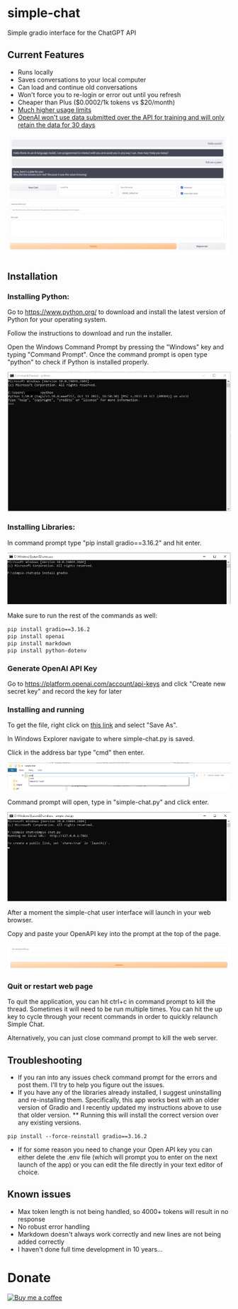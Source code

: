 # simple-chat
Simple gradio interface for the ChatGPT API
## Current Features
* Runs locally
* Saves conversations to your local computer
* Can load and continue old conversations
* Won't force you to re-login or error out until you refresh
* Cheaper than Plus ($0.0002/1k tokens vs $20/month)
* [Much higher usage limits](https://platform.openai.com/docs/guides/rate-limits)
* [OpenAI won't use data submitted over the API for training and will only retain the data for 30 days](https://platform.openai.com/docs/guides/chat/faq)

![Alt text](/screenshots/ui.PNG?raw=true)

## Installation
### Installing Python:

Go to https://www.python.org/ to download and install the latest version of Python for your operating system.

Follow the instructions to download and run the installer.

Open the Windows Command Prompt by pressing the "Windows" key and typing "Command Prompt".  Once the command prompt is open type "python" to check if Python is installed properly.

![Alt text](/screenshots/python.png?raw=true)

### Installing Libraries:

In command prompt type "pip install gradio==3.16.2" and hit enter.

![Alt text](/screenshots/gradio.PNG?raw=true)

Make sure to run the rest of the commands as well:

```
pip install gradio==3.16.2
pip install openai
pip install markdown
pip install python-dotenv
```

### Generate OpenAI API Key

Go to https://platform.openai.com/account/api-keys and click "Create new secret key" and record the key for later

### Installing and running

To get the file, right click on [this link](https://github.com/borge12/simple-chat/raw/main/simple-chat.py) and select "Save As".  

In Windows Explorer navigate to where simple-chat.py is saved.


Click in the address bar type "cmd" then enter.

![Alt text](/screenshots/cmd.PNG?raw=true)

Command prompt will open, type in "simple-chat.py" and click enter.

![Alt text](/screenshots/simple-chat.PNG?raw=true)

After a moment the simple-chat user interface will launch in your web browser.

Copy and paste your OpenAPI key into the prompt at the top of the page.

![Alt text](/screenshots/addkey.PNG?raw=true)


### Quit or restart web page

To quit the application, you can hit ctrl+c in command prompt to kill the thread.  Sometimes it will need to be run multiple times.  You can hit the up key to cycle through your recent commands in order to quickly relaunch Simple Chat.  

Alternatively, you can just close command prompt to kill the web server.

## Troubleshooting
* If you ran into any issues check command prompt for the errors and post them.  I'll try to help you figure out the issues.
* If you have any of the libraries already installed, I suggest uninstalling and re-installing them.  Specifically, this app works best with an older version of Gradio and I recently updated my instructions above to use that older version.
** Running this will install the correct version over any existing versions.

```
pip install --force-reinstall gradio==3.16.2
```

* If for some reason you need to change your Open API key you can either delete the .env file (which will prompt you to enter on the next launch of the app) or you can edit the file directly in your text editor of choice.

## Known issues
* Max token length is not being handled, so 4000+ tokens will result in no response
* No robust error handling
* Markdown doesn't always work correctly and new lines are not being added correctly
* I haven't done full time development in 10 years...

# Donate
[![Buy me a coffee](https://cdn.buymeacoffee.com/buttons/v2/default-yellow.png)](https://www.buymeacoffee.com/borge12)
